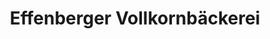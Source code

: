 ---
title: "Effenberger Vollkornbäckerei"
url: /hamburg/effenberger-vollkornbaeckerei-ida-ehre-platz/
shop: Bäckerei
---